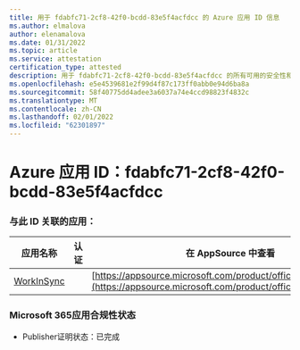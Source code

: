 ```yaml
---
title: 用于 fdabfc71-2cf8-42f0-bcdd-83e5f4acfdcc 的 Azure 应用 ID 信息
ms.author: elmalova
author: elenamalova
ms.date: 01/31/2022
ms.topic: article
ms.service: attestation
certification_type: attested
description: 用于 fdabfc71-2cf8-42f0-bcdd-83e5f4acfdcc 的所有可用的安全性和合规性信息。
ms.openlocfilehash: e5e4539681e2f99d4f87c173ff0abb0e94d6ba8a
ms.sourcegitcommit: 58f40775dd4adee3a6037a74e4ccd98823f4832c
ms.translationtype: MT
ms.contentlocale: zh-CN
ms.lasthandoff: 02/01/2022
ms.locfileid: "62301897"
---
```

# <a name="azure-app-id-fdabfc71-2cf8-42f0-bcdd-83e5f4acfdcc"></a>Azure 应用 ID：fdabfc71-2cf8-42f0-bcdd-83e5f4acfdcc


### <a name="apps-associated-with-this-id"></a>与此 ID 关联的应用：
| **应用名称** | **认证** | **在 AppSource 中查看** |
|--------------|---------------|-----------------------|
| [WorkInSync](https://docs.microsoft.com/microsoft-365-app-certification/forward/WA200002974) |  | [https://appsource.microsoft.com/product/office/WA200002974](https://appsource.microsoft.com/product/office/WA200002974) |

### <a name="microsoft-365-app-compliance-status"></a>Microsoft 365应用合规性状态
- Publisher证明状态：已完成
